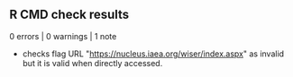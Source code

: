 ## R CMD check results

0 errors | 0 warnings | 1 note

* checks flag URL "https://nucleus.iaea.org/wiser/index.aspx" as invalid but it is valid when directly accessed.
